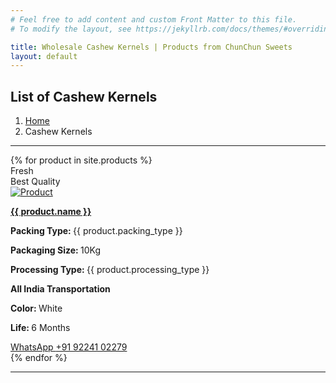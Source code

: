 ```yaml
---
# Feel free to add content and custom Front Matter to this file.
# To modify the layout, see https://jekyllrb.com/docs/themes/#overriding-theme-defaults

title: Wholesale Cashew Kernels | Products from ChunChun Sweets
layout: default
---
```



<main id="main">
  <!-- ======= Breadcrumbs ======= -->
  <div class="breadcrumbs">
    <div class="container">
      <div class="d-flex justify-content-between align-items-center">
        <h2>List of Cashew Kernels</h2>
        <ol>
          <li><a href="/">Home</a></li>
          <li>Cashew Kernels</li>
        </ol>
      </div>
      <hr />
    </div>
  </div>
  <!-- End Breadcrumbs -->
  <div class="inner-page">
    <div class="container">
      <div class="row">
        {% for product in site.products %}
          <div class="col-md-4 mb-3">
            <div class="card h-100">
              <div class="d-flex justify-content-between position-absolute w-100">
                <div class="label-new">
                  <span class="text-white bg-success small d-flex align-items-center px-2 py-1">
                  <i class="fa fa-star" aria-hidden="true"></i>
                  <span class="ml-1">Fresh</span>
                  </span>
                </div>
                <div class="label-sale">
                  <span class="text-white bg-primary small d-flex align-items-center px-2 py-1">
                  <i class="fa fa-tag" aria-hidden="true"></i>
                  <span class="ml-1">Best Quality</span>
                  </span>
                </div>
              </div>
              <a href="#">
              <img src="assets/img/products/{{ product.image }}" class="card-img-top" alt="Product">
              </a>
              <div class="card-body px-2 pb-2 pt-1">
                <div class="d-flex justify-content-between">
<!--                   <div>
                    <p class="h4 text-primary">$129,99</p>
                  </div> -->
<!--                   <div>
                    <a href="#" class="text-secondary lead" data-toggle="tooltip" data-placement="left" title="Compare">
                    <i class="fa fa-line-chart" aria-hidden="true"></i>
                    </a>
                  </div> -->
                </div>
                                <p class="mb-0">
                  <strong>
                  <a href="#" class="text-secondary">{{ product.name }}</a>
                  </strong>
                </p>
                <p class="text-warning d-flex align-items-center mb-2">
                  <i class="fa fa-star" aria-hidden="true"></i>
                  <i class="fa fa-star" aria-hidden="true"></i>
                  <i class="fa fa-star" aria-hidden="true"></i>
                  <i class="fa fa-star" aria-hidden="true"></i>
                  <i class="fa fa-star" aria-hidden="true"></i>
                </p>
                <div class="d-flex mb-3 justify-content-between">
                  <div>
                    <p class="mb-0 small"><b>Packing Type: </b> {{ product.packing_type }}</p>
                    <p class="mb-0 small"><b>Packaging Size: </b> 10Kg</p>
                    <p class="mb-0 small"><b>Processing Type: </b> {{ product.processing_type }}</p>
                  </div>
                  <div class="text-right">
                    <p class="mb-0 small"><b>All India Transportation</b></p>
                    <p class="mb-0 small"><b>Color: </b> White</p>
                    <p class="mb-0 small"><b>Life: </b> 6 Months</p>
                  </div>
                </div>
                <div class="d-flex justify-content-between">
                  <div class="col px-0">
                    <a href='https://wa.me/+919224102279' target='_blank' class="btn btn-success  btn-block">
                      WhatsApp
                      <i class= "fa fa-whatsapp"></i>
                    </a>
                    <a href="tel:+91 92241 02279" target="_blank" class="btn btn-outline-primary btn-block">
                      <i class="fa fa-mobile" aria-hidden="true"></i>
                      +91 92241 02279
                    </a>
                  </div>
                </div>
              </div>
            </div>
          </div>
        {% endfor %}
      </div>
    </div>
    <div class="container">
      <hr />
    </div>
  </div>
</main>
<!-- End #main -->
